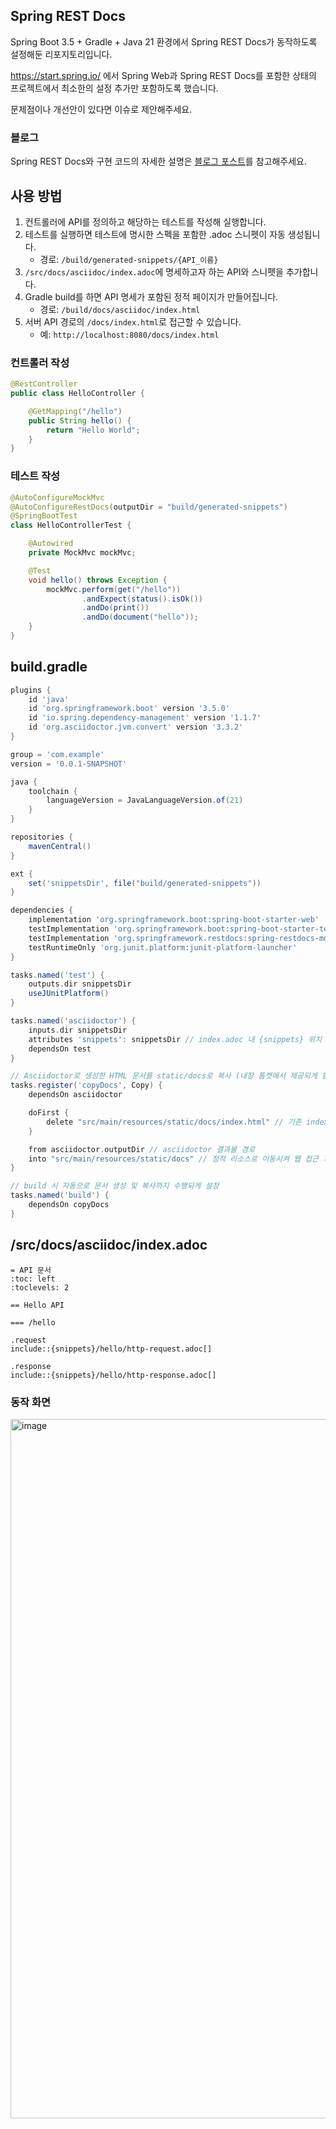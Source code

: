 ## Spring REST Docs
Spring Boot 3.5 + Gradle + Java 21 환경에서 Spring REST Docs가 동작하도록 설정해둔 리포지토리입니다.

https://start.spring.io/ 에서 Spring Web과 Spring REST Docs를 포함한 상태의 프로젝트에서 최소한의 설정 추가만 포함하도록 했습니다.

문제점이나 개선안이 있다면 이슈로 제안해주세요.

### 블로그

Spring REST Docs와 구현 코드의 자세한 설명은 [블로그 포스트](https://velog.io/@gyehyunbak/Spring-REST-Docs%EB%A1%9C-API-%EB%AC%B8%EC%84%9C-%EC%9E%90%EB%8F%99%ED%99%94%ED%95%98%EA%B8%B0)를 참고해주세요.

## 사용 방법

1. 컨트롤러에 API를 정의하고 해당하는 테스트를 작성해 실행합니다.
2. 테스트를 실행하면 테스트에 명시한 스펙을 포함한 .adoc 스니펫이 자동 생성됩니다.
    - 경로: `/build/generated-snippets/{API_이름}`
3. `/src/docs/asciidoc/index.adoc`에 명세하고자 하는 API와 스니펫을 추가합니다.
4. Gradle build를 하면 API 명세가 포함된 정적 페이지가 만들어집니다.
    - 경로:  `/build/docs/asciidoc/index.html`
5. 서버 API 경로의 `/docs/index.html`로 접근할 수 있습니다.
    - 예: `http://localhost:8080/docs/index.html`

### 컨트롤러 작성

```java
@RestController
public class HelloController {

    @GetMapping("/hello")
    public String hello() {
        return "Hello World";
    }
}
```

### 테스트 작성

```java
@AutoConfigureMockMvc
@AutoConfigureRestDocs(outputDir = "build/generated-snippets")
@SpringBootTest
class HelloControllerTest {

    @Autowired
    private MockMvc mockMvc;

    @Test
    void hello() throws Exception {
        mockMvc.perform(get("/hello"))
                .andExpect(status().isOk())
                .andDo(print())
                .andDo(document("hello"));
    }
}
```

## build.gradle

```groovy
plugins {
	id 'java'
	id 'org.springframework.boot' version '3.5.0'
	id 'io.spring.dependency-management' version '1.1.7'
	id 'org.asciidoctor.jvm.convert' version '3.3.2'
}

group = 'com.example'
version = '0.0.1-SNAPSHOT'

java {
	toolchain {
		languageVersion = JavaLanguageVersion.of(21)
	}
}

repositories {
	mavenCentral()
}

ext {
	set('snippetsDir', file("build/generated-snippets"))
}

dependencies {
	implementation 'org.springframework.boot:spring-boot-starter-web'
	testImplementation 'org.springframework.boot:spring-boot-starter-test'
	testImplementation 'org.springframework.restdocs:spring-restdocs-mockmvc'
	testRuntimeOnly 'org.junit.platform:junit-platform-launcher'
}

tasks.named('test') {
	outputs.dir snippetsDir
	useJUnitPlatform()
}

tasks.named('asciidoctor') {
	inputs.dir snippetsDir
	attributes 'snippets': snippetsDir // index.adoc 내 {snippets} 위치 명시
	dependsOn test
}

// Asciidoctor로 생성한 HTML 문서를 static/docs로 복사 (내장 톰캣에서 제공되게 함)
tasks.register('copyDocs', Copy) {
	dependsOn asciidoctor

	doFirst {
		delete "src/main/resources/static/docs/index.html" // 기존 index.html 삭제
	}

	from asciidoctor.outputDir // asciidoctor 결과물 경로
	into "src/main/resources/static/docs" // 정적 리소스로 이동시켜 웹 접근 가능하게 함
}

// build 시 자동으로 문서 생성 및 복사까지 수행되게 설정
tasks.named('build') {
	dependsOn copyDocs
}
```

## /src/docs/asciidoc/index.adoc

```adoc
= API 문서
:toc: left
:toclevels: 2

== Hello API

=== /hello

.request
include::{snippets}/hello/http-request.adoc[]

.response
include::{snippets}/hello/http-response.adoc[]
```

### 동작 화면

<img width="1119" alt="image" src="https://github.com/user-attachments/assets/355a12a7-0b7a-49ec-a956-23d847f94099" />
